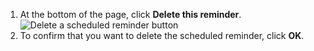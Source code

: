 1. At the bottom of the page, click **Delete this reminder**.
   ![Delete a scheduled reminder button](/assets/images/help/settings/scheduled-reminders-delete.png)
1. To confirm that you want to delete the scheduled reminder, click **OK**.
